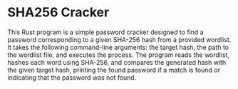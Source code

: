 
# SHA256 Cracker

This Rust program is a simple password cracker designed to find a password corresponding to a given SHA-256 hash from a provided wordlist. It takes the following command-line arguments: the target hash, the path to the wordlist file, and executes the process. The program reads the wordlist, hashes each word using SHA-256, and compares the generated hash with the given target hash, printing the found password if a match is found or indicating that the password was not found.
